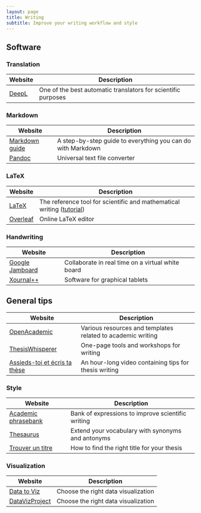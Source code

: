 ```yaml
---
layout: page
title: Writing
subtitle: Improve your writing workflow and style
---
```


## Software

### Translation

| Website                                   | Description                                                   |
| ----------------------------------------- | ------------------------------------------------------------- |
| [DeepL](https://www.deepl.com/translator) | One of the best automatic translators for scientific purposes |

### Markdown

| Website                                          | Description                                                 |
| ------------------------------------------------ | ----------------------------------------------------------- |
| [Markdown guide](https://www.markdownguide.org/) | A step-by-step guide to everything you can do with Markdown |
| [Pandoc](https://pandoc.org/)                    | Universal text file converter                               |

### LaTeX

| Website                                 | Description                                                                                    |
| --------------------------------------- | ---------------------------------------------------------------------------------------------- |
| [LaTeX](https://www.latex-project.org/) | The reference tool for scientific and mathematical writing ([tutorial](../../tutorials/latex)) |
| [Overleaf](https://www.overleaf.com/)   | Online LaTeX editor                                                                            |

### Handwriting

| Website                                         | Description                                       |
| ----------------------------------------------- | ------------------------------------------------- |
| [Google Jamboard](https://jamboard.google.com/) | Collaborate in real time on a virtual white board |
| [Xournal++](https://xournalpp.github.io/)       | Software for graphical tablets                    |

## General tips

| Website                                                                             | Description                                                 |
| ----------------------------------------------------------------------------------- | ----------------------------------------------------------- |
| [OpenAcademic](https://www.oacommunity.org/resources)                               | Various resources and templates related to academic writing |
| [ThesisWhisperer](https://sites.google.com/site/twblacklinemasters/home?authuser=0) | One-page tools and workshops for writing                    |
| [Assieds-toi et écris ta thèse](https://www.youtube.com/watch?v=qbQ02vJkXQw)        | An hour-long video containing tips for thesis writing       |

### Style

| Website                                                                    | Description                                       |
| -------------------------------------------------------------------------- | ------------------------------------------------- |
| [Academic phrasebank](https://www.phrasebank.manchester.ac.uk/)            | Bank of expressions to improve scientific writing |
| [Thesaurus](https://www.thesaurus.com/)                                    | Extend your vocabulary with synonyms and antonyms |
| [Trouver un titre](https://reussirsathese.com/trouver-un-titre-a-sa-these) | How to find the right title for your thesis       |

### Visualization

| Website                                       | Description                         |
| --------------------------------------------- | ----------------------------------- |
| [Data to Viz](https://www.data-to-viz.com/)   | Choose the right data visualization |
| [DataVizProject](https://datavizproject.com/) | Choose the right data visualization |
